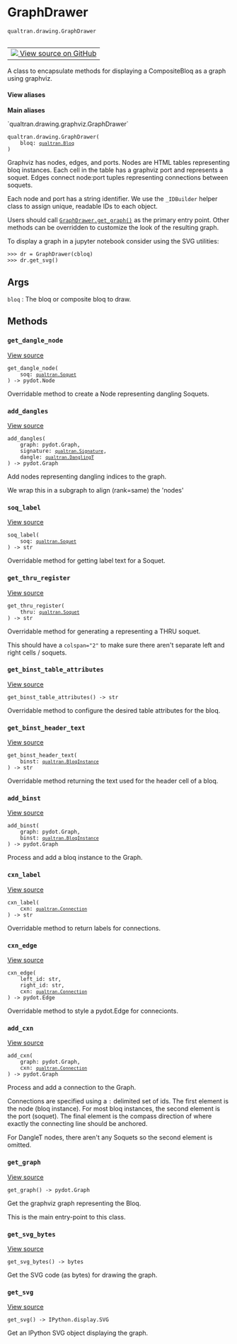 # GraphDrawer
`qualtran.drawing.GraphDrawer`


<table class="tfo-notebook-buttons tfo-api nocontent" align="left">
<td>
  <a target="_blank" href="https://github.com/quantumlib/Qualtran/blob/main/qualtran/drawing/graphviz.py#L119-L366">
    <img src="https://www.tensorflow.org/images/GitHub-Mark-32px.png" />
    View source on GitHub
  </a>
</td>
</table>



A class to encapsulate methods for displaying a CompositeBloq as a graph using graphviz.

<section class="expandable">
  <h4 class="showalways">View aliases</h4>
  <p>
<b>Main aliases</b>
<p>`qualtran.drawing.graphviz.GraphDrawer`</p>
</p>
</section>

<pre class="devsite-click-to-copy prettyprint lang-py tfo-signature-link">
<code>qualtran.drawing.GraphDrawer(
    bloq: <a href="../../qualtran/Bloq.html"><code>qualtran.Bloq</code></a>
)
</code></pre>



<!-- Placeholder for "Used in" -->

Graphviz has nodes, edges, and ports. Nodes are HTML tables representing bloq instances.
Each cell in the table has a graphviz port and represents a soquet. Edges connect
node:port tuples representing connections between soquets.

Each node and port has a string identifier. We use the `_IDBuilder` helper class
to assign unique, readable IDs to each object.

Users should call <a href="../../qualtran/drawing/GraphDrawer.html#get_graph"><code>GraphDrawer.get_graph()</code></a> as the primary entry point. Other methods
can be overridden to customize the look of the resulting graph.

To display a graph in a jupyter notebook consider using the SVG utilities:

```
>>> dr = GraphDrawer(cbloq)
>>> dr.get_svg()
```

<h2 class="add-link">Args</h2>

`bloq`<a id="bloq"></a>
: The bloq or composite bloq to draw.




## Methods

<h3 id="get_dangle_node"><code>get_dangle_node</code></h3>

<a target="_blank" class="external" href="https://github.com/quantumlib/Qualtran/blob/main/qualtran/drawing/graphviz.py#L149-L151">View source</a>

<pre class="devsite-click-to-copy prettyprint lang-py tfo-signature-link">
<code>get_dangle_node(
    soq: <a href="../../qualtran/Soquet.html"><code>qualtran.Soquet</code></a>
) -> pydot.Node
</code></pre>

Overridable method to create a Node representing dangling Soquets.


<h3 id="add_dangles"><code>add_dangles</code></h3>

<a target="_blank" class="external" href="https://github.com/quantumlib/Qualtran/blob/main/qualtran/drawing/graphviz.py#L153-L172">View source</a>

<pre class="devsite-click-to-copy prettyprint lang-py tfo-signature-link">
<code>add_dangles(
    graph: pydot.Graph,
    signature: <a href="../../qualtran/Signature.html"><code>qualtran.Signature</code></a>,
    dangle: <a href="../../qualtran/DanglingT.html"><code>qualtran.DanglingT</code></a>
) -> pydot.Graph
</code></pre>

Add nodes representing dangling indices to the graph.

We wrap this in a subgraph to align (rank=same) the 'nodes'

<h3 id="soq_label"><code>soq_label</code></h3>

<a target="_blank" class="external" href="https://github.com/quantumlib/Qualtran/blob/main/qualtran/drawing/graphviz.py#L174-L176">View source</a>

<pre class="devsite-click-to-copy prettyprint lang-py tfo-signature-link">
<code>soq_label(
    soq: <a href="../../qualtran/Soquet.html"><code>qualtran.Soquet</code></a>
) -> str
</code></pre>

Overridable method for getting label text for a Soquet.


<h3 id="get_thru_register"><code>get_thru_register</code></h3>

<a target="_blank" class="external" href="https://github.com/quantumlib/Qualtran/blob/main/qualtran/drawing/graphviz.py#L178-L187">View source</a>

<pre class="devsite-click-to-copy prettyprint lang-py tfo-signature-link">
<code>get_thru_register(
    thru: <a href="../../qualtran/Soquet.html"><code>qualtran.Soquet</code></a>
) -> str
</code></pre>

Overridable method for generating a <TR> representing a THRU soquet.

This should have a `colspan="2"` to make sure there aren't separate left and right
cells / soquets.

<h3 id="get_binst_table_attributes"><code>get_binst_table_attributes</code></h3>

<a target="_blank" class="external" href="https://github.com/quantumlib/Qualtran/blob/main/qualtran/drawing/graphviz.py#L243-L245">View source</a>

<pre class="devsite-click-to-copy prettyprint lang-py tfo-signature-link">
<code>get_binst_table_attributes() -> str
</code></pre>

Overridable method to configure the desired table attributes for the bloq.


<h3 id="get_binst_header_text"><code>get_binst_header_text</code></h3>

<a target="_blank" class="external" href="https://github.com/quantumlib/Qualtran/blob/main/qualtran/drawing/graphviz.py#L247-L249">View source</a>

<pre class="devsite-click-to-copy prettyprint lang-py tfo-signature-link">
<code>get_binst_header_text(
    binst: <a href="../../qualtran/BloqInstance.html"><code>qualtran.BloqInstance</code></a>
) -> str
</code></pre>

Overridable method returning the text used for the header cell of a bloq.


<h3 id="add_binst"><code>add_binst</code></h3>

<a target="_blank" class="external" href="https://github.com/quantumlib/Qualtran/blob/main/qualtran/drawing/graphviz.py#L251-L308">View source</a>

<pre class="devsite-click-to-copy prettyprint lang-py tfo-signature-link">
<code>add_binst(
    graph: pydot.Graph,
    binst: <a href="../../qualtran/BloqInstance.html"><code>qualtran.BloqInstance</code></a>
) -> pydot.Graph
</code></pre>

Process and add a bloq instance to the Graph.


<h3 id="cxn_label"><code>cxn_label</code></h3>

<a target="_blank" class="external" href="https://github.com/quantumlib/Qualtran/blob/main/qualtran/drawing/graphviz.py#L310-L312">View source</a>

<pre class="devsite-click-to-copy prettyprint lang-py tfo-signature-link">
<code>cxn_label(
    cxn: <a href="../../qualtran/Connection.html"><code>qualtran.Connection</code></a>
) -> str
</code></pre>

Overridable method to return labels for connections.


<h3 id="cxn_edge"><code>cxn_edge</code></h3>

<a target="_blank" class="external" href="https://github.com/quantumlib/Qualtran/blob/main/qualtran/drawing/graphviz.py#L314-L316">View source</a>

<pre class="devsite-click-to-copy prettyprint lang-py tfo-signature-link">
<code>cxn_edge(
    left_id: str,
    right_id: str,
    cxn: <a href="../../qualtran/Connection.html"><code>qualtran.Connection</code></a>
) -> pydot.Edge
</code></pre>

Overridable method to style a pydot.Edge for connecionts.


<h3 id="add_cxn"><code>add_cxn</code></h3>

<a target="_blank" class="external" href="https://github.com/quantumlib/Qualtran/blob/main/qualtran/drawing/graphviz.py#L318-L340">View source</a>

<pre class="devsite-click-to-copy prettyprint lang-py tfo-signature-link">
<code>add_cxn(
    graph: pydot.Graph,
    cxn: <a href="../../qualtran/Connection.html"><code>qualtran.Connection</code></a>
) -> pydot.Graph
</code></pre>

Process and add a connection to the Graph.

Connections are specified using a `:` delimited set of ids. The first element
is the node (bloq instance). For most bloq instances, the second element is
the port (soquet). The final element is the compass direction of where exactly
the connecting line should be anchored.

For DangleT nodes, there aren't any Soquets so the second element is omitted.

<h3 id="get_graph"><code>get_graph</code></h3>

<a target="_blank" class="external" href="https://github.com/quantumlib/Qualtran/blob/main/qualtran/drawing/graphviz.py#L342-L358">View source</a>

<pre class="devsite-click-to-copy prettyprint lang-py tfo-signature-link">
<code>get_graph() -> pydot.Graph
</code></pre>

Get the graphviz graph representing the Bloq.

This is the main entry-point to this class.

<h3 id="get_svg_bytes"><code>get_svg_bytes</code></h3>

<a target="_blank" class="external" href="https://github.com/quantumlib/Qualtran/blob/main/qualtran/drawing/graphviz.py#L360-L362">View source</a>

<pre class="devsite-click-to-copy prettyprint lang-py tfo-signature-link">
<code>get_svg_bytes() -> bytes
</code></pre>

Get the SVG code (as bytes) for drawing the graph.


<h3 id="get_svg"><code>get_svg</code></h3>

<a target="_blank" class="external" href="https://github.com/quantumlib/Qualtran/blob/main/qualtran/drawing/graphviz.py#L364-L366">View source</a>

<pre class="devsite-click-to-copy prettyprint lang-py tfo-signature-link">
<code>get_svg() -> IPython.display.SVG
</code></pre>

Get an IPython SVG object displaying the graph.




